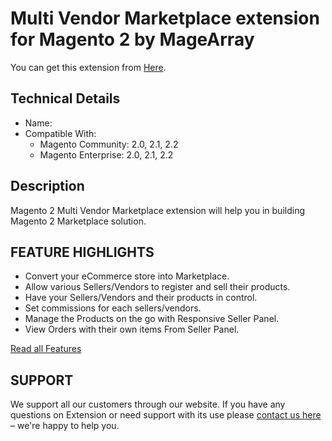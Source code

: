 # Multi Vendor Marketplace extension for Magento 2 by MageArray #
You can get this extension from [Here](https://www.magearray.com/multi-vendor-seller-marketplace-extension-for-magento-2.html).
## Technical Details ##
* Name: 
* Compatible With: <br />
  * Magento Community: 2.0, 2.1, 2.2 <br />
  * Magento Enterprise: 2.0, 2.1, 2.2 

## Description
Magento 2 Multi Vendor Marketplace extension will help you in building Magento 2 Marketplace solution.

## FEATURE HIGHLIGHTS
* Convert your eCommerce store into Marketplace. 
* Allow various Sellers/Vendors to register and sell their products. 
* Have your Sellers/Vendors and their products in control. 
* Set commissions for each sellers/vendors. 
* Manage the Products on the go with Responsive Seller Panel. 
* View Orders with their own items From Seller Panel. 

[Read all Features](https://www.magearray.com/multi-vendor-seller-marketplace-extension-for-magento-2.html)

## SUPPORT
We support all our customers through our website. If you have any questions on Extension or need support with its use please [contact us here](https://www.magearray.com/contact/) – we're happy to help you.
